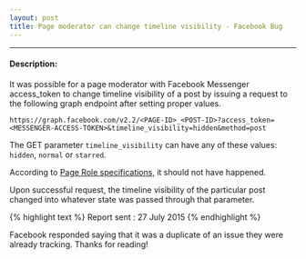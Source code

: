 ```yaml
---
layout: post
title: Page moderator can change timeline visibility - Facebook Bug 
---
```


---


#### Description:

It was possible for a page moderator with Facebook Messenger access_token to change timeline visibility of a post by issuing a request to the following graph endpoint after setting proper values.



`https://graph.facebook.com/v2.2/<PAGE-ID>_<POST-ID>?access_token=<MESSENGER-ACCESS-TOKEN>&timeline_visibility=hidden&method=post`

The GET parameter `timeline_visibility` can have any of these values: `hidden`, `normal` or `starred`. 

According to <a href="https://www.facebook.com/help/323502271070625/" target="_blank">Page Role specifications</a>, it should not have happened. 

 
Upon successful request, the timeline visibility of the particular post changed into whatever state was passed through that parameter.


{% highlight text %} 
Report sent : 27 July 2015 
{% endhighlight %}



Facebook responded saying that it was a duplicate of an issue they were already tracking. Thanks for reading!
